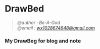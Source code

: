 # DrawBed

> *@author : Be-A-God*  
> *@email : wx1028674648@gmail.com*

### My DrawBeg for blog and note
